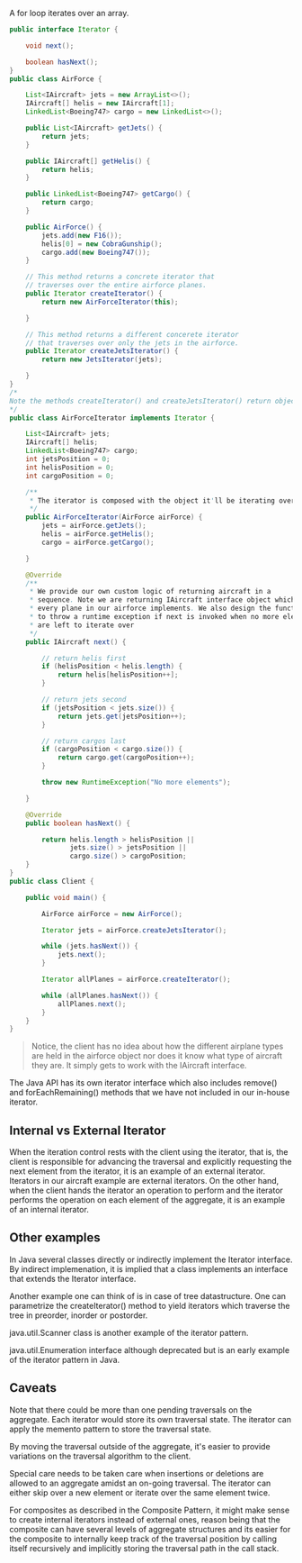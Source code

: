 A for loop iterates over an array.

```java
public interface Iterator {

    void next();

    boolean hasNext();
}
public class AirForce {

    List<IAircraft> jets = new ArrayList<>();
    IAircraft[] helis = new IAircraft[1];
    LinkedList<Boeing747> cargo = new LinkedList<>();

    public List<IAircraft> getJets() {
        return jets;
    }

    public IAircraft[] getHelis() {
        return helis;
    }

    public LinkedList<Boeing747> getCargo() {
        return cargo;
    }

    public AirForce() {
        jets.add(new F16());
        helis[0] = new CobraGunship();
        cargo.add(new Boeing747());
    }

    // This method returns a concrete iterator that
    // traverses over the entire airforce planes.
    public Iterator createIterator() {
        return new AirForceIterator(this);

    }

    // This method returns a different concerete iterator
    // that traverses over only the jets in the airforce.
    public Iterator createJetsIterator() {
        return new JetsIterator(jets);

    }
}
/*
Note the methods createIterator() and createJetsIterator() return objects that implement the Iterator interface. Notice how each kind of aircraft is stored in a different type of collection. If a client needs to list all the aircraft in an airforce object, it'll have a hard time invoking getters and then going over each individual collection. We mask this complexity by creating an iterator class whose sole job is to list all the aircraft held by the airforce. Look at the implementation below:
*/
public class AirForceIterator implements Iterator {

    List<IAircraft> jets;
    IAircraft[] helis;
    LinkedList<Boeing747> cargo;
    int jetsPosition = 0;
    int helisPosition = 0;
    int cargoPosition = 0;

    /**
     * The iterator is composed with the object it'll be iterating over
     */
    public AirForceIterator(AirForce airForce) {
        jets = airForce.getJets();
        helis = airForce.getHelis();
        cargo = airForce.getCargo();

    }

    @Override
    /**
     * We provide our own custom logic of returning aircraft in a
     * sequence. Note we are returning IAircraft interface object which
     * every plane in our airforce implements. We also design the function
     * to throw a runtime exception if next is invoked when no more elements
     * are left to iterate over
     */
    public IAircraft next() {

        // return helis first
        if (helisPosition < helis.length) {
            return helis[helisPosition++];
        }

        // return jets second
        if (jetsPosition < jets.size()) {
            return jets.get(jetsPosition++);
        }

        // return cargos last
        if (cargoPosition < cargo.size()) {
            return cargo.get(cargoPosition++);
        }

        throw new RuntimeException("No more elements");

    }

    @Override
    public boolean hasNext() {

        return helis.length > helisPosition ||
               jets.size() > jetsPosition ||
               cargo.size() > cargoPosition;
    }
}
public class Client {

    public void main() {

        AirForce airForce = new AirForce();

        Iterator jets = airForce.createJetsIterator();

        while (jets.hasNext()) {
            jets.next();
        }

        Iterator allPlanes = airForce.createIterator();

        while (allPlanes.hasNext()) {
            allPlanes.next();
        }
    }
}

```

> Notice, the client has no idea about how the different airplane types are held in the airforce object nor does it know what type of aircraft they are. It simply gets to work with the IAircraft interface.

The Java API has its own iterator interface which also includes remove() and forEachRemaining() methods that we have not included in our in-house iterator.


## Internal vs External Iterator

When the iteration control rests with the client using the iterator, that is, the client is responsible for advancing the traversal and explicitly requesting the next element from the iterator, it is an example of an external iterator. Iterators in our aircraft example are external iterators. On the other hand, when the client hands the iterator an operation to perform and the iterator performs the operation on each element of the aggregate, it is an example of an internal iterator.

## Other examples

In Java several classes directly or indirectly implement the Iterator interface. By indirect implemenation, it is implied that a class implements an interface that extends the Iterator interface.

Another example one can think of is in case of tree datastructure. One can parametrize the createIterator() method to yield iterators which traverse the tree in preorder, inorder or postorder.

java.util.Scanner class is another example of the iterator pattern.

java.util.Enumeration interface although deprecated but is an early example of the iterator pattern in Java.


## Caveats

Note that there could be more than one pending traversals on the aggregate. Each iterator would store its own traversal state. The iterator can apply the memento pattern to store the traversal state.

By moving the traversal outside of the aggregate, it's easier to provide variations on the traversal algorithm to the client.

Special care needs to be taken care when insertions or deletions are allowed to an aggregate amidst an on-going traversal. The iterator can either skip over a new element or iterate over the same element twice.

For composites as described in the Composite Pattern, it might make sense to create internal iterators instead of external ones, reason being that the composite can have several levels of aggregate structures and its easier for the composite to internally keep track of the traversal position by calling itself recursively and implicitly storing the traversal path in the call stack.

